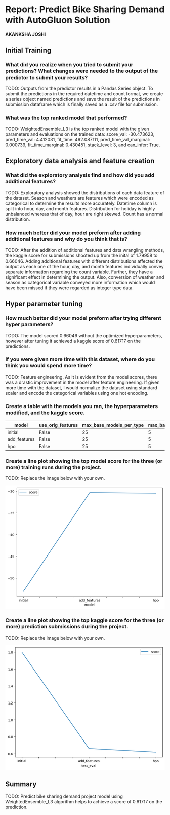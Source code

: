 # Report: Predict Bike Sharing Demand with AutoGluon Solution
#### AKANKSHA JOSHI

## Initial Training
### What did you realize when you tried to submit your predictions? What changes were needed to the output of the predictor to submit your results?
TODO: Outputs from the predictor results in a Pandas Series object. To submit the predictions in the required datetime and count format, we create a series object named predictions and save the result of the predictions in submission dataframe which is finally saved as a .csv file for submission.

### What was the top ranked model that performed?
TODO: WeightedEnsemble_L3 is the top ranked model with the given parameters and evaluations on the trained data: score_val: -30.473623, pred_time_val: 4.412031, fit_time: 492.087111, pred_time_val_marginal: 0.000739, fit_time_marginal: 0.430451, stack_level: 3, and can_infer: True.

## Exploratory data analysis and feature creation
### What did the exploratory analysis find and how did you add additional features?
TODO: Exploratory analysis showed the distributions of each data feature of the dataset. Season and weathers are features which were encoded as categorical to determine the results more accurately. Datetime column is split into hour, day, and month features. Distribution for holiday is highly unbalanced whereas that of day, hour are right skewed. Count has a normal distribution.

### How much better did your model preform after adding additional features and why do you think that is?
TODO: After the addition of additional features and data wrangling methods, the kaggle score for submissions shooted up from the inital of 1.79958 to 0.66046. Adding additional features with different distributions affected the output as each one of the hour, day, and month features individually convey separate information regarding the count variable. Further, they have a significant effect in determining the output. Also, conversion of weather and season as categorical variable conveyed more information which would have been missed if they were regarded as integer type data.

## Hyper parameter tuning
### How much better did your model preform after trying different hyper parameters?
TODO: The model scored 0.66046 without the optimized hyperparameters, however after tuning it achieved a kaggle score of 0.61717 on the predictions.

### If you were given more time with this dataset, where do you think you would spend more time?
TODO: Feature engineering. As it is evident from the model scores, there was a drastic improvement in the model after feature engineering. If given more time with the dataset, I would normalize the dataset using standard scaler and encode the categorical variables using one hot encoding.

### Create a table with the models you ran, the hyperparameters modified, and the kaggle score.
|model|use_orig_features|max_base_models_per_type|max_base_models|score|
|--|--|--|--|--|
|initial|False|25|5|1.79958|
|add_features|False|25|5|0.66046|
|hpo|False|25|5|0.61717|

### Create a line plot showing the top model score for the three (or more) training runs during the project.

TODO: Replace the image below with your own.

![model_train_score.png](img/model_train_score.png)

### Create a line plot showing the top kaggle score for the three (or more) prediction submissions during the project.

TODO: Replace the image below with your own.

![model_test_score.png](img/model_test_score.png)

## Summary
TODO: Predict bike sharing demand project model using WeightedEnsemble_L3 algorithm helps to achieve a score of 0.61717 on the prediction. 